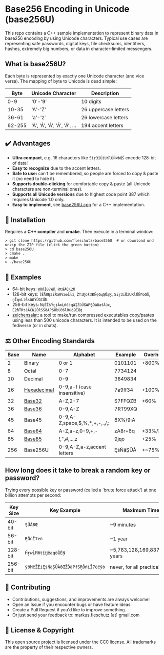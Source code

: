 Base256 Encoding in Unicode (base256U)
======================================
This repo contains a C++ sample implementation to represent binary data in base256 encoding by using Unicode characters. Typical use cases are representing safe passwords, digital keys, file checksums, identifiers, hashes, extremely big numbers, or data in character-limited messengers.

What is base256U?
-----------------
Each byte is represented by exactly one Unicode character (and vice versa). The mapping of byte to Unicode is dead simple:

| Byte   | Unicode Character                  | Description           |
|--------|------------------------------------|-----------------------|
|    0-9 | '0'-'9'                            | 10 digits             |
|  10-35 | 'A'-'Z'                            | 26 uppercase letters  |
|  36-61 | 'a'-'z'                            | 26 lowercase letters  |
| 62-255 | 'À', 'Á', 'Â', 'Ã', 'Ä', ...       | 194 accent letters    |

✔️ Advantages
--------------
* **Ultra compact**, e.g. 16 characters like `5iŗ3īÛźUKĺŰÑÞbŒŜ` encode 128-bit of data!
* **Easy to recognize** due to the accent letters.
* **Safe to use:** can't be remembered, so people are forced to copy & paste it (no need to hide it).
* **Supports double-clicking** for comfortable copy & paste (all Unicode characters are non-terminal ones).
* **Supports all Unicode versions** due to highest code point 387 which requires Unicode 1.0 only.
* **Easy to implement**, see [base256U.cpp](base256U.cpp) for a C++ implementation.

🔧 Installation
----------------
Requires a **C++ compiler** and **cmake**. Then execute in a terminal window: 
```
> git clone https://github.com/fleschutz/base256U  # or download und unzip the ZIP file (click the green button)
> cd base256U
> cmake .
> make
> ./base256U
```

🎉 Examples
------------
* 64-bit keys: `ŖÔńĪ07ėñ`, `RŧáÃĆĶ2Õ`
* 128-bit keys: `ĺËĀ8Ę3ĩŔá0VzœĹŀî`, `ŽTĭŊõł3ÐÑęGųĢÛąĶ`, `5iŗ3īÛźUKĺŰÑÞbŒŜ`, `ņĨqvLŀŠsůØŸÙGCŰƀ`
* 256-bit keys: `ħŅŹĬšÝŋţĀĸĻňőċqâĮŹúŪßWPŞÓā8æťÁüċ`, `Ě2ħŤRŧáÃĆĶ2ÕŀSŜöĄPŞÜbŰ06lŔùö9ĬŒģ`
* [zeichensalat](https://karme.de/zeichensalat/): a tool to make/run compressed executables copy/pastes using less than 500 unicode characters. It is intended to be used on the fediverse (or in  chats).


⚖️ Other Encoding Standards
----------------------------

| Base | Name                                                     | Alphabet                      | Example | Overhead |
|------|----------------------------------------------------------|-------------------------------|---------|----------|
|    2 | Binary                                                   | 0 or 1                        | 0101101 | +800%    |
|    8 | Octal                                                    | 0-7                           | 7734124 |          |
|   10 | Decimal                                                  | 0-9                           | 3849834 |          |
|   16 | [Hexadecimal](https://en.wikipedia.org/wiki/Hexadecimal) | 0-9,a-f (case insensitive)    | 7a9ff34 | +100%    |
|   32 | [Base32](https://en.wikipedia.org/wiki/Base32)           | A-Z,2-7                       | S7FFQZB | +60%     |
|   36 | [Base36](https://en.wikipedia.org/wiki/Base36)           | 0-9,A-Z                       | 7RT99XQ |          |
|   45 | Base45                                                   | 0-9,A-Z,space,$,%,*,+,-,.,/,: | 8X%/9:A |          |
|   64 | [Base64](https://en.wikipedia.org/wiki/Base64)           | A-Z,a-z,0-9,+,-               | zA8r+8q | +33%/37% |
|   85 | [Base85](https://en.wikipedia.org/wiki/Ascii85)          | !,",#,...,z                   | 9jqo    | +25%     |
|  256 | Base256U                                                 | 0-9,A-Z,a-z,accent letters    | ĘśŃäŞŰÀ | +~75%    |


How long does it take to break a random key or password?
--------------------------------------------------------
Trying every possible key or password (called a 'brute force attack') at one billion attempts per second:

| Key Size | Key Example                        | Maximum Time Needed                     | 
|----------|------------------------------------|-----------------------------------------|
|  40-bit  | `ŞŰÀ8Œ`                            | ~9 minutes                              |
|  56-bit  | `ŖÔńĪ7ėñ`                          | ~1 year                                 |
| 128-bit  | `ĤŗwĹĦñŧīĳēaqöĜĖŅ`                 | ~5,783,128,169,837,158,197,871 years    |
| 256-bit  | `ÿőMêŽĖiĘśŃäŞŰÀ8ŒŽĎäPfSŖÔńiĪ7ėëŷò` | never, for all practical purposes       |

🤝 Contributing
----------------
* Contributions, suggestions, and improvements are always welcome!
* Open an Issue if you encounter bugs or have feature ideas.
* Create a Pull Request if you'd like to improve something.
* Or just send your feedback to: markus.fleschutz [at] gmail.com

📜 License & Copyright
-----------------------
This open source project is licensed under the CC0 license. All trademarks are the property of their respective owners.
